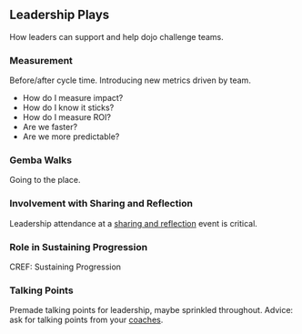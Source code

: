 
## Leadership Plays

How leaders can support and help dojo challenge teams.

### Measurement

Before/after cycle time. Introducing new metrics driven by team.

- How do I measure impact?
- How do I know it sticks?
- How do I measure ROI?
- Are we faster?
- Are we more predictable?

### Gemba Walks

Going to the place.

### 

### Involvement with Sharing and Reflection

Leadership attendance at a [sharing and reflection](#sharing-and-reflection) event is critical.

### Role in Sustaining Progression

CREF: Sustaining Progression


### Talking Points

Premade talking points for leadership, maybe sprinkled throughout. Advice: ask for talking points from your [coaches](#coaches).